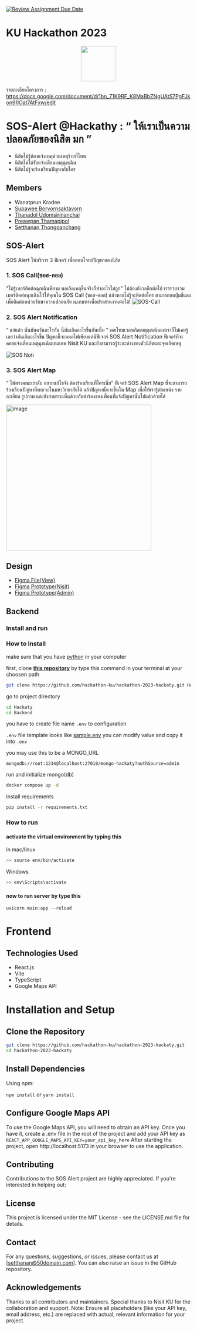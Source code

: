 [![Review Assignment Due Date](https://classroom.github.com/assets/deadline-readme-button-24ddc0f5d75046c5622901739e7c5dd533143b0c8e959d652212380cedb1ea36.svg)](https://classroom.github.com/a/DRfJgED0)
# KU Hackathon 2023 
<p align="center">
<img width="96px" src="https://s3.tech.nisit.ku.ac.th/assets/ku-hackathon/main-logo.webp" />
</p>

รายละเอียดโครงการ : https://docs.google.com/document/d/1bn_71K9RF_K8MaBbZNgUAtS7PgFJkon91lOat7AtFxw/edit

# SOS-Alert @Hackathy : “ ให้เราเป็นความปลอดภัยของนิสิต มก ”
* นิสิตไม่รู้ต้องแจ้งเหตุด่วนเหตุร้ายที่ไหน 
* นิสิตไม่ได้รับแจ้งเตือนเหตุฉุกเฉิน 
* นิสิตไม่รู้จะร้องเรียนปัญหากับใคร 
## Members
- Wanatprun Kradee
- [Supawee Borvornsaktavorn](https://github.com/katisd)
- [Thanadol Udomsirinanchai](https://github.com/ThanadolU)
- [Preawpan Thamapipol](https://github.com/Tezigudo)
- [Setthanan Thongpanchang](https://github.com/reviseUC73)

## SOS-Alert
SOS Alert ให้บริการ 3 ฟีเจอร์ เพื่อตอบโจทย์ปัญหาของนิสิต
### 1. SOS Call(ซอส-คอล)
"ไม่รู้เบอร์ติดต่อฉุกเฉินพี่ยาม พอเกิดเหตุขึ้นจริงก็ทำอะไรไม่ถูก"
ไม่ต้องกังวลอีกต่อไป เรารวบรวมเบอร์ติดต่อฉุกเฉินไว้ให้คุณใน SOS Call
(ซอส-คอล) แล้วหากไม่รู้จะติดต่อใคร สามารถกดปุ่มสีแดงเพื่อติดต่อหน่วยรักษาความปลอดภัย ม.เกษตรเพื่อประสานงานต่อได้!
![SOS-Call](https://github.com/hackathon-ku/hackathon-2023-hackaty/assets/90249534/c04b42bb-9182-4cc3-a4ec-0cb90791a8a9)
### 2. SOS Alert Notification
“ แย่แล้ว นั่นมันควันอะไรกัน นี่มันเกิดอะไรขึ้นกันเนี่ย ” เคยไหมเวลาเกิดเหตุฉุกเฉินแต่เราก็ไม่เคยรู้เลยว่ามันเกิดอะไรขึ้น ปัญหานี้จะหมดไฟเพียงแค่มีฟีเจอร์ SOS Alert Notification ฟีเจอร์ที่จะคอยแจ้งเตือนเหตุฉุกเฉินบนแอพ Nisit KU และยังสามารถรู้ระยะห่างของตัวนิสิตและจุดเกิดเหตุ

![SOS Noti](https://github.com/hackathon-ku/hackathon-2023-hackaty/assets/90249534/2e7b3469-8693-4904-aa20-bef4a3c85302)

### 3. SOS Alert Map
“ ไฟตรงคณะเราดับ อยากแก้ไขจัง ต้องร้องเรียนที่ใครเนี่ย” ฟีเจอร์ SOS Alert Map ที่จะสามารถร้องเรียนปัญหาที่พบเจอในมหาวิทยาลัยได้ แล้วปัญหานั้นจะขึ้นใน Map เพื่อให้เรารู้ตำแหน่ง รายละเอียด รูปภาพ และยังสามารถเห็นด้วยกับคำร้องของเพื่อนที่แจ้งปัญหานั้นไปแล้วด้วยได้

<img width="396" alt="image" src="https://github.com/Tezigudo/hackathon-2023-hackaty/assets/80502090/8411784c-f3b0-4c5a-8ef6-954ed304bf3b">

[//]: <> (https://github.com/hackathon-ku/hackathon-2023-hackaty/assets/90249534/c04b42bb-9182-4cc3-a4ec-0cb90791a8a9)

## Design

* [Figma File(View)](https://www.figma.com/file/zPxiFBcFd4mtMNQI9ikhJo/Hackatie?type=design&node-id=414%3A2042&mode=design&t=jJY4LnwT1meve31f-1)
* [Figma Prototype(Nisit)](https://www.figma.com/proto/zPxiFBcFd4mtMNQI9ikhJo/Hackatie?type=design&node-id=299-1128&t=CdgRycSST9TvjtWv-1&scaling=min-zoom&page-id=299%3A1127&starting-point-node-id=299%3A1128&mode=design)
* [Figma Prototype(Admin)](https://www.figma.com/proto/zPxiFBcFd4mtMNQI9ikhJo/Hackatie?type=design&node-id=197-1024&t=uQrnKuhiDGom81GL-1&scaling=contain&page-id=0%3A1&starting-point-node-id=197%3A1024&mode=design)


## Backend


### Install and run

### How to Install

make sure that you have [python](https://www.python.org/downloads/) in your computer

first, clone [**this repository**](https://github.com/hackathon-ku/hackathon-2023-hackaty/tree/dev) by type this command in your terminal at your choosen path

```sh
git clone https://github.com/hackathon-ku/hackathon-2023-hackaty.git Hackaty
```

go to project directory

```sh
cd Hackaty
cd Backend
```

 you have to create file name `.env` to configuration


`.env` file template looks like [sample.env](sample.env) you can modify value and copy it into `.env`

you may use this to be a MONGO_URL

```
mongodb://root:1234@localhost:27018/mongo-hackaty?authSource=admin

```

run and initialize mongo(db)
```sh
docker compose up -d
```

install requirements
```sh
pip install -r requirements.txt
```


### How to run

#### activate the virtual environment by typing this

in mac/linux

```sh
>> source env/bin/activate
```

Windows
```sh
>> env\Scripts\activate
```

#### now to run server by type this

```
uvicorn main:app --reload
```
# Frontend
## Technologies Used

- React.js
- Vite
- TypeScript
- Google Maps API
# Installation and Setup

## Clone the Repository
```bash
git clone https://github.com/hackathon-ku/hackathon-2023-hackaty.git
cd hackathon-2023-hackaty
```

## Install Dependencies

Using npm:

`npm install`
or
`yarn install`

## Configure Google Maps API

To use the Google Maps API, you will need to obtain an API key. Once you have it, create a .env file in the root of the project and add your API key as
```REACT_APP_GOOGLE_MAPS_API_KEY=your_api_key_here```
After starting the project, open http://localhost:5173 in your browser to use the application.

## Contributing

Contributions to the SOS Alert project are highly appreciated. If you're interested in helping out:

## License

This project is licensed under the MIT License - see the LICENSE.md file for details.

## Contact

For any questions, suggestions, or issues, please contact us at [setthanan@50domain.com]. You can also raise an issue in the GitHub repository.

## Acknowledgements

Thanks to all contributors and maintainers.
Special thanks to Nisit KU for the collaboration and support.
Note: Ensure all placeholders (like your API key, email address, etc.) are replaced with actual, relevant information for your project.

